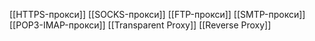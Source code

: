 [[HTTPS-прокси]]
[[SOCKS-прокси]]
[[FTP-прокси]]
[[SMTP-прокси]]
[[POP3-IMAP-прокси]]
[[Transparent Proxy]]
[[Reverse Proxy]]
